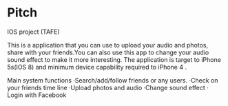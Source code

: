 # Pitch
IOS project (TAFE)

This is a application that you can use to upload your audio and photos, share with your friends.You can also use this app to change your audio sound effect to make it more interesting.
The application is target to iPhone 5s(IOS 8) and minimum device capability required to iPhone 4 .

Main system functions
‧Search/add/follow friends or any users. 
‧Check on your friends time line 
‧Upload photos and audio
‧Change sound effect
‧Login with Facebook
